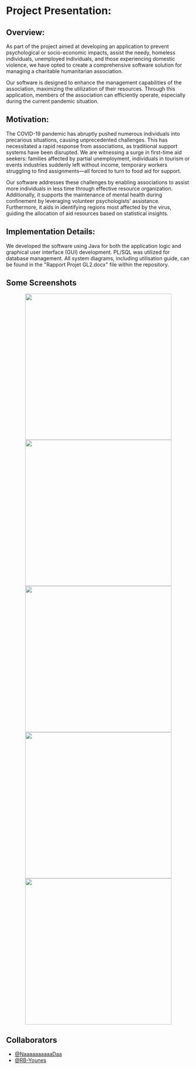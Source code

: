 # Project Presentation:

## Overview:
As part of the project aimed at developing an application to prevent psychological or socio-economic impacts, assist the needy, homeless individuals, unemployed individuals, and those experiencing domestic violence, we have opted to create a comprehensive software solution for managing a charitable humanitarian association.

Our software is designed to enhance the management capabilities of the association, maximizing the utilization of their resources. Through this application, members of the association can efficiently operate, especially during the current pandemic situation.

## Motivation:
The COVID-19 pandemic has abruptly pushed numerous individuals into precarious situations, causing unprecedented challenges. This has necessitated a rapid response from associations, as traditional support systems have been disrupted. We are witnessing a surge in first-time aid seekers: families affected by partial unemployment, individuals in tourism or events industries suddenly left without income, temporary workers struggling to find assignments—all forced to turn to food aid for support.

Our software addresses these challenges by enabling associations to assist more individuals in less time through effective resource organization. Additionally, it supports the maintenance of mental health during confinement by leveraging volunteer psychologists' assistance. Furthermore, it aids in identifying regions most affected by the virus, guiding the allocation of aid resources based on statistical insights.

## Implementation Details:
We developed the software using Java for both the application logic and graphical user interface (GUI) development. PL/SQL was utilized for database management. All system diagrams, including utilisation guide, can be found in the "Rapport Projet GL2.docx" file within the repository.

## Some Screenshots
<p align="center">
  <img width="400"; src="https://github.com/RB-Younes/Software-for-the-management-of-a-caretative-association/assets/108153787/d72a0cad-f676-4df1-9f5f-0a85d452d23f">
  <img width="400"; src="https://github.com/RB-Younes/Software-for-the-management-of-a-caretative-association/assets/108153787/76224337-d7f0-4808-9c72-5cab95aa6367">
  <img width="400"; src="https://github.com/RB-Younes/Software-for-the-management-of-a-caretative-association/assets/108153787/ef23f1be-744e-45db-be27-91c243f7bbf7">
  <img width="400"; src="https://github.com/RB-Younes/Software-for-the-management-of-a-caretative-association/assets/108153787/fd3f22ef-c0b4-4f5d-a3dd-6fe9ad2d9324">
  <img width="400"; src="https://github.com/RB-Younes/Software-for-the-management-of-a-caretative-association/assets/108153787/2edfc339-0c7a-47e7-b6cd-584ac0d4e799">
</p>



## Collaborators
- [@NaaaaaaaaaaDaa](https://github.com/NaaaaaaaaaaDaa)
- [@RB-Younes](https://github.com/RB-Younes)

